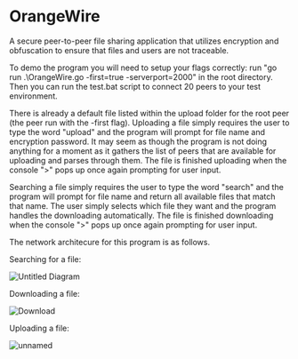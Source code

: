 # OrangeWire
A secure peer-to-peer file sharing application that utilizes encryption and obfuscation to ensure that files and users are not traceable.

To demo the program you will need to setup your flags correctly:
run "go run .\OrangeWire.go -first=true -serverport=2000" in the root directory.
Then you can run the test.bat script to connect 20 peers to your test environment.

There is already a default file listed within the upload folder for the root peer (the peer run with the -first flag).
Uploading a file simply requires the user to type the word "upload" and the program will prompt for file name and encryption password.
It may seem as though the program is not doing anything for a moment as it gathers the list of peers that are available for uploading and parses through them.
The file is finished uploading when the console ">" pops up once again prompting for user input.

Searching a file simply requires the user to type the word "search" and the program will prompt for file name and return all available files that match
that name. The user simply selects which file they want and the program handles the downloading automatically.
The file is finished downloading when the console ">" pops up once again prompting for user input.

The network architecure for this program is as follows.

Searching for a file:

![Untitled Diagram](https://user-images.githubusercontent.com/38273962/165395370-160c7ebe-8130-4631-9aa7-47ee7bf2b870.jpg)

Downloading a file:

![Download](https://user-images.githubusercontent.com/38273962/165395427-49283ff0-794e-4792-9bf3-ebbb125a65ab.jpg)

Uploading a file:

![unnamed](https://user-images.githubusercontent.com/38273962/165395786-53c5553d-02fa-4ecc-ae99-ddc79ba0064e.png)
